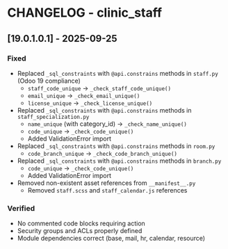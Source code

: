 # CHANGELOG - clinic_staff

## [19.0.1.0.1] - 2025-09-25

### Fixed
- Replaced `_sql_constraints` with `@api.constrains` methods in `staff.py` (Odoo 19 compliance)
  - `staff_code_unique` → `_check_staff_code_unique()`
  - `email_unique` → `_check_email_unique()`
  - `license_unique` → `_check_license_unique()`
- Replaced `_sql_constraints` with `@api.constrains` methods in `staff_specialization.py`
  - `name_unique` (with category_id) → `_check_name_unique()`
  - `code_unique` → `_check_code_unique()`
  - Added ValidationError import
- Replaced `_sql_constraints` with `@api.constrains` methods in `room.py`
  - `code_branch_unique` → `_check_code_branch_unique()`
- Replaced `_sql_constraints` with `@api.constrains` methods in `branch.py`
  - `code_unique` → `_check_code_unique()`
  - Added ValidationError import
- Removed non-existent asset references from `__manifest__.py`
  - Removed `staff.scss` and `staff_calendar.js` references

### Verified
- No commented code blocks requiring action
- Security groups and ACLs properly defined
- Module dependencies correct (base, mail, hr, calendar, resource)